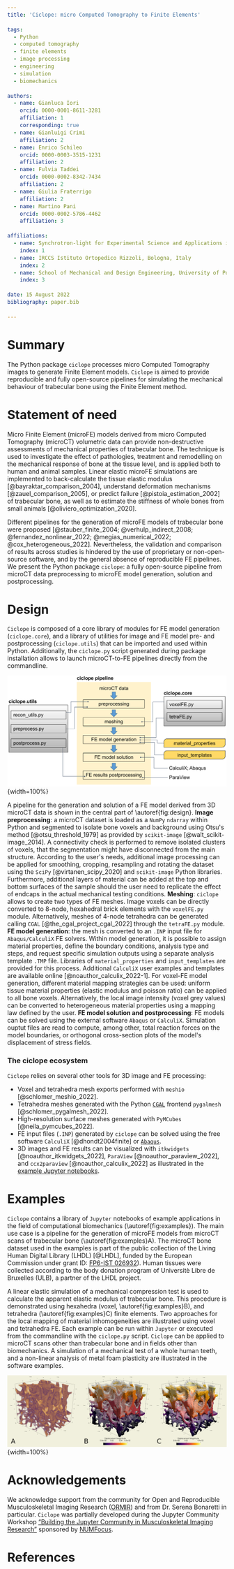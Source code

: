 ```yaml
---
title: 'Ciclope: micro Computed Tomography to Finite Elements'

tags:
  - Python
  - computed tomography
  - finite elements
  - image processing
  - engineering
  - simulation
  - biomechanics

authors:
  - name: Gianluca Iori
    orcid: 0000-0001-8611-3281
    affiliation: 1
    corresponding: true
  - name: Gianluigi Crimi
    affiliation: 2
  - name: Enrico Schileo
    orcid: 0000-0003-3515-1231
    affiliation: 2
  - name: Fulvia Taddei
    orcid: 0000-0002-8342-7434
    affiliation: 2
  - name: Giulia Fraterrigo
    affiliation: 2
  - name: Martino Pani
    orcid: 0000-0002-5786-4462
    affiliation: 3

affiliations:
  - name: Synchrotron-light for Experimental Science and Applications in the Middle East, Jordan
    index: 1
  - name: IRCCS Istituto Ortopedico Rizzoli, Bologna, Italy
    index: 2
  - name: School of Mechanical and Design Engineering, University of Portsmouth, UK
    index: 3

date: 15 August 2022
bibliography: paper.bib

---
```


# Summary
The Python package `ciclope` processes micro Computed Tomography images to generate Finite Element models. 
`Ciclope` is aimed to provide reproducible and fully open-source pipelines for simulating the mechanical behaviour of trabecular bone using the Finite Element method.

# Statement of need
Micro Finite Element (microFE) models derived from micro Computed Tomography (microCT) volumetric data can provide non-destructive assessments of mechanical properties of trabecular bone. The technique is used to investigate the effect of pathologies, treatment and remodelling on the mechanical response of bone at the tissue level, and is applied both to human and animal samples. Linear elastic microFE simulations are implemented to back-calculate the tissue elastic modulus [@bayraktar_comparison_2004], understand deformation mechanisms [@zauel_comparison_2005], or predict failure [@pistoia_estimation_2002] of trabecular bone, as well as to estimate the stiffness of whole bones from small animals [@oliviero_optimization_2020].

Different pipelines for the generation of microFE models of trabecular bone were proposed [@stauber_finite_2004; @verhulp_indirect_2008; @fernandez_nonlinear_2022; @megias_numerical_2022; @cox_heterogeneous_2022]. Nevertheless, the validation and comparison of results across studies is hindered by the use of proprietary or non-open-source software, and by the general absence of reproducible FE pipelines.
We present the Python package `ciclope`: a fully open-source pipeline from microCT data preprocessing to microFE model generation, solution and postprocessing.

[comment]: <> (Several groups highlighted the importance of an accurate description of boundary conditions and of validating model predictions with experimental measurements e.g. with Digital Volume Correlation.)

[comment]: <> (The development of open-source and reproducible microFE workflows is expected to facilitate and support the validation of biomechanical studies, strengthening at the same time the synergy with other fields of microFE application such as concrete, fiber composites and porous materials research.)

# Design
`Ciclope` is composed of a core library of modules for FE model generation (`ciclope.core`), and a library of utilities for image and FE model pre- and postprocessing (`ciclope.utils`) that can be imported and used within Python. Additionally, the `ciclope.py` script generated during package installation allows to launch microCT-to-FE pipelines directly from the commandline.

![Design of ciclope, and application to a pipeline for FE model generation from microCT data.\label{fig:design}](./../docs/ciclope_design.png){width=100%}

A pipeline for the generation and solution of a FE model derived from 3D microCT data is shown in the central part of \autoref{fig:design}.
**Image preprocessing**: a microCT dataset is loaded as a `NumPy` `ndarray` within Python and segmented to isolate bone voxels and background using Otsu's method [@otsu_threshold_1979] as provided by `scikit-image` [@walt_scikit-image_2014]. A connectivity check is performed to remove isolated clusters of voxels, that the segmentation might have disconnected from the main structure. According to the user's needs, additional image processing can be applied for smoothing, cropping, resampling and rotating the dataset using the `SciPy` [@virtanen_scipy_2020] and `scikit-image` Python libraries. Furthermore, additional layers of material can be added at the top and bottom surfaces of the sample should the user need to replicate the effect of endcaps in the actual mechanical testing conditions.
**Meshing**: `ciclope` allows to create two types of FE meshes. Image voxels can be directly converted to 8-node, hexahedral brick elements with the `voxelFE.py` module. Alternatively, meshes of 4-node tetrahedra can be generated calling `CGAL` [@the_cgal_project_cgal_2022] through the `tetraFE.py` module.
**FE model generation**: the mesh is converted to an `.INP` input file for `Abaqus/CalculiX` FE solvers. Within model generation, it is possible to assign material properties, define the boundary conditions, analysis type and steps, and request specific simulation outputs using a separate analysis template `.TMP` file. Libraries of `material_properties` and `input_templates` are provided for this process. Additional `CalculiX` user examples and templates are available online [@noauthor_calculix_2022-1]. For voxel-FE model generation, different material mapping strategies can be used: uniform tissue material properties (elastic modulus and poisson ratio) can be applied to all bone voxels. Alternatively, the local image intensity (voxel grey values) can be converted to heterogeneous material properties using a mapping law defined by the user.
**FE model solution and postprocessing**: FE models can be solved using the external software `Abaqus` or `CalculiX`. Simulation ouptut files are read to compute, among other, total reaction forces on the model boundaries, or orthogonal cross-section plots of the model's displacement of stress fields.

[comment]: <> (Finally, the 'beamFE.py' module allows to generate a mesh of 2-node beam elements, where each beam represents a single trabecula, and has a local trabecular thickness associated to it.)
[comment]: <> (bone mineral density BMD through a calibration rule obtained scanning a hydroxyapatite phantom. After this, an empirical law is used to convert local BMD to tissue elastic moduli Bourne_2004; garcia_2008.)
[comment]: <> (The pipeline is composed of the following steps:)
[comment]: <> (1. **microCT image preprocessing**: after reading in python a microCT dataset, the 3D volume can be cropped and aligned according to the desired direction of load, smoothed to remove noise with a Gaussian kernel, and resampled to lower image resolution. A binary mask of the bone tissue is generated thresholding bone voxels. Several global Otsu; Ridler_1978, or local adaptive thresholding ,..., techniques have been proposed Kim 2006. Embedding layers and steel caps can be added to simulate the experimental conditions of mechanical testing.)

### The ciclope ecosystem
`Ciclope` relies on several other tools for 3D image and FE processing:

- Voxel and tetrahedra mesh exports performed with `meshio` [@schlomer_meshio_2022].
- Tetrahedra meshes generated with the Python [`CGAL`](https://www.cgal.org/) frontend `pygalmesh` [@schlomer_pygalmesh_2022].
- High-resolution surface meshes generated with `PyMCubes` [@neila_pymcubes_2022].
- FE input files (`.INP`) generated by `ciclope` can be solved using the free software `CalculiX` [@dhondt2004finite] or [`Abaqus`](https://www.3ds.com/products-services/simulia/products/abaqus/).
- 3D images and FE results can be visualized with `itkwidgets` [@noauthor_itkwidgets_2022], `ParaView` [@noauthor_paraview_2022], and `ccx2paraview` [@noauthor_calculix_2022] as illustrated in the [example Jupyter notebooks](#Examples).

[comment]: <> (Dxchange @decarlo_2014)

# Examples
`Ciclope` contains a library of `Jupyter` notebooks of example applications in the field of computational biomechanics (\autoref{fig:examples}). The main use case is a pipeline for the generation of microFE models from microCT scans of trabecular bone (\autoref{fig:examples}A). The microCT bone dataset used in the examples is part of the public collection of the Living Human Digital Library (LHDL) [@LHDL], funded by the European Commission under grant ID: [FP6-IST 026932](https://cordis.europa.eu/project/id/026932)). Human tissues were collected according to the body donation program of Universitè Libre de Bruxelles (ULB), a partner of the LHDL project.

A linear elastic simulation of a mechanical compression test is used to calculate the apparent elastic modulus of trabecular bone. This procedure is demonstrated using hexahedra (voxel, \autoref{fig:examples}B), and tetrahedra (\autoref{fig:examples}C) finite elements. Two approaches for the local mapping of material inhomogeneities are illustrated using voxel and tetrahedra FE. Each example can be run within `Jupyter` or executed from the commandline with the `ciclope.py` script. `Ciclope` can be applied to microCT scans other than trabecular bone and in fields other than biomechanics. A simulation of a mechanical test of a whole human teeth, and a non-linear analysis of metal foam plasticity are illustrated in the software examples.

![MicroFE models of trabecular bone generated from 3D microCT images with `ciclope`. (A) Input microCT volume data. (B) Hexahedra, and (C) tetrahedra finite element models generated with the `voxelFE.py` and `tetraFE.py` modules, respectively.\label{fig:examples}](examples.png){width=100%}

[comment]: <> (# Conclusions)

# Acknowledgements
We acknowledge support from the community for Open and Reproducible Musculoskeletal Imaging Research ([ORMIR](https://ormircommunity.github.io/index.html#)) and from Dr. Serena Bonaretti in particular.
`Ciclope` was partially developed during the Jupyter Community Workshop [“Building the Jupyter Community in Musculoskeletal Imaging Research”](https://github.com/JCMSK/2022_JCW) sponsored by [NUMFocus](https://numfocus.org/).

# References